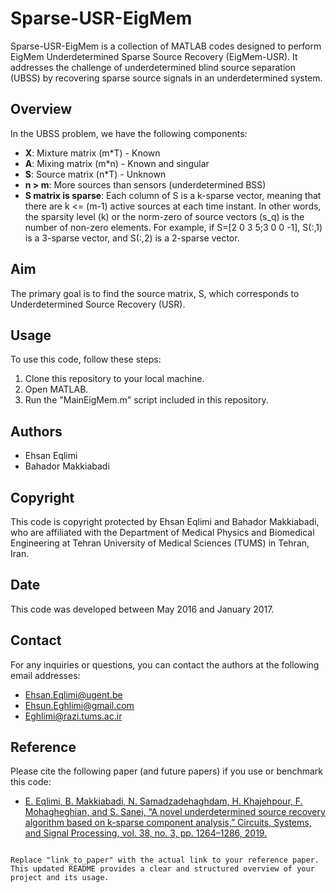 
# Sparse-USR-EigMem

Sparse-USR-EigMem is a collection of MATLAB codes designed to perform EigMem Underdetermined Sparse Source Recovery (EigMem-USR). It addresses the challenge of underdetermined blind source separation (UBSS) by recovering sparse source signals in an underdetermined system.

## Overview

In the UBSS problem, we have the following components:

- **X**: Mixture matrix (m*T) - Known
- **A**: Mixing matrix (m*n) - Known and singular
- **S**: Source matrix (n*T) - Unknown
- **n > m**: More sources than sensors (underdetermined BSS)
- **S matrix is sparse**: Each column of S is a k-sparse vector, meaning that there are k <= (m-1) active sources at each time instant. In other words, the sparsity level (k) or the norm-zero of source vectors (s_q) is the number of non-zero elements. For example, if S=[2 0 3 5;3 0 0 -1], S(:,1) is a 3-sparse vector, and S(:,2) is a 2-sparse vector.

## Aim

The primary goal is to find the source matrix, S, which corresponds to Underdetermined Source Recovery (USR).

## Usage

To use this code, follow these steps:

1. Clone this repository to your local machine.
2. Open MATLAB.
3. Run the "MainEigMem.m" script included in this repository.

## Authors

- Ehsan Eqlimi
- Bahador Makkiabadi

## Copyright

This code is copyright protected by Ehsan Eqlimi and Bahador Makkiabadi, who are affiliated with the Department of Medical Physics and Biomedical Engineering at Tehran University of Medical Sciences (TUMS) in Tehran, Iran.

## Date

This code was developed between May 2016 and January 2017.

## Contact

For any inquiries or questions, you can contact the authors at the following email addresses:

- Ehsan.Eqlimi@ugent.be
- Ehsun.Eghlimi@gmail.com
- Eghlimi@razi.tums.ac.ir

## Reference

Please cite the following paper (and future papers) if you use or benchmark this code:

- [E. Eqlimi, B. Makkiabadi, N. Samadzadehaghdam, H. Khajehpour, F. Mohagheghian, and S. Sanei, “A novel underdetermined source recovery algorithm based on k-sparse component analysis,” Circuits, Systems, and Signal Processing, vol. 38, no. 3, pp. 1264–1286, 2019.](link_to_paper)
```

Replace "link_to_paper" with the actual link to your reference paper. This updated README provides a clear and structured overview of your project and its usage.
